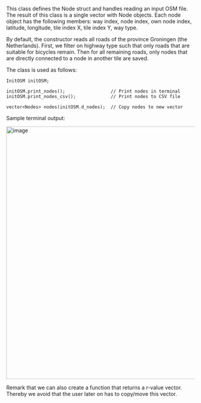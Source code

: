 This class defines the Node struct and handles reading an input OSM file. The result of this class is a single vector with Node objects. Each node object has the following members: way index, node index, own node index, latitude, longitude, tile index X, tile index Y, way type.

By default, the constructor reads all roads of the province Groningen (the Netherlands). First, we filter on highway type such that only roads that are suitable for bicycles remain. Then for all remaining roads, only nodes that are directly connected to a node in another tile are saved. 

The class is used as follows:

```
InitOSM initOSM;

initOSM.print_nodes();                 // Print nodes in terminal
initOSM.print_nodes_csv();             // Print nodes to CSV file

vector<Nodes> nodes(initOSM.d_nodes);  // Copy nodes to new vector
```

Sample terminal output:

<img width="676" alt="image" src="https://user-images.githubusercontent.com/9677284/224785201-fa14eb39-1275-4a0d-8c5b-98e0d14aa161.png">


Remark that we can also create a function that returns a r-value vector. Thereby we avoid that the user later on has to copy/move this vector.
